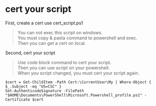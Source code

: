 # cert your script
First, create a cert use cert_script.ps1
> You can not exec this script on windows.  
> You must copy & pasta command to powershell and exec.  
> Then you can get a cert on local.

Second, cert your script
> Use code block command to cert your script.  
> Then you can use script on your powershell.  
> When you script changed, you must cert your script again.

```
$cert = Get-ChildItem -Path Cert:\CurrentUser\My | Where-Object { $_.Subject -eq "US=CSC" }  
Set-AuthenticodeSignature -FilePath "$HOME\Documents\PowerShell\Microsoft.Powershell_profile.ps1" -Certificate $cert
```
